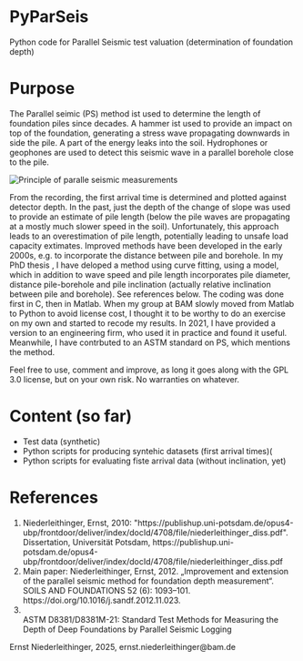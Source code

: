 # PyParSeis
Python code for Parallel Seismic test valuation (determination of foundation depth)

# Purpose
The Parallel seimic (PS) method ist used to determine the length of foundation piles since decades. A hammer ist used to provide an impact on top of the foundation, generating a stress wave propagating downwards in side the pile. A part of the energy leaks into the soil. Hydrophones or geophones are used to detect this seismic wave in a parallel borehole close to the pile.

![Principle of paralle seismic measurements](/../main/ParSeis-principle.jpg) 

From the recording, the first arrival time is determined and plotted against detector depth. In the past, just the depth of the change of slope was used to provide an estimate of pile length (below the pile waves are propagating at a mostly much slower speed in the soil). Unfortunately, this approach leads to an overestimation of pile length, potentially leading to unsafe load capacity extimates. Improved methods have been developed in the early 2000s, e.g. to incorporate the distance between pile and borehole.
In my PhD thesis , I have deloped a method using curve fitting, using a model, which in addition to wave speed and pile length incorporates pile diameter, distance pile-borehole and pile inclination (actually relative inclination between pile and borehole). See references below. The coding was done first in C, then in Matlab. When my group at BAM slowly moved from Matlab to Python to avoid license cost, I thought it to be worthy to do an exercise on my own and started to recode my results. In 2021, I have provided a version to an engineering firm, who used it in practice and found it useful. Meanwhile, I have contrbuted to an ASTM standard on PS, which mentions the method.  

Feel free to use, comment and improve, as long it goes along with the GPL 3.0 license, but on your own risk. No warranties on whatever.

# Content (so far)
- Test data (synthetic)
- Python scripts for producing syntehic datasets (first arrival times)(
- Python scripts for evaluating fiste arrival data (without inclination, yet)

# References
<ol>
<li>Niederleithinger, Ernst, 2010: "https://publishup.uni-potsdam.de/opus4-ubp/frontdoor/deliver/index/docId/4708/file/niederleithinger_diss.pdf". Dissertation, Universität Potsdam, https://publishup.uni-potsdam.de/opus4-ubp/frontdoor/deliver/index/docId/4708/file/niederleithinger_diss.pdf</li>
<li>Main paper: Niederleithinger, Ernst, 2012. „Improvement and extension of the parallel seismic method for foundation depth measurement“. SOILS AND FOUNDATIONS 52 (6): 1093–101. https://doi.org/10.1016/j.sandf.2012.11.023.</li>
<li></li>ASTM D8381/D8381M-21: Standard Test Methods for Measuring the Depth of Deep Foundations by Parallel Seismic Logging</li>
</ol>
Ernst Niederleithinger, 2025, ernst.niederleithinger@bam.de
 
